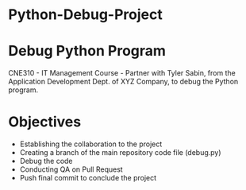 # Python-Debug-Project
# Debug Python Program
CNE310 - IT Management Course - Partner with Tyler Sabin, from the Application Development Dept. of XYZ Company, to debug the Python program.
# Objectives
-  Establishing the collaboration to the project
-  Creating a branch of the main repository code file (debug.py)
-  Debug the code
-  Conducting QA on Pull Request 
-  Push final commit to conclude the project

